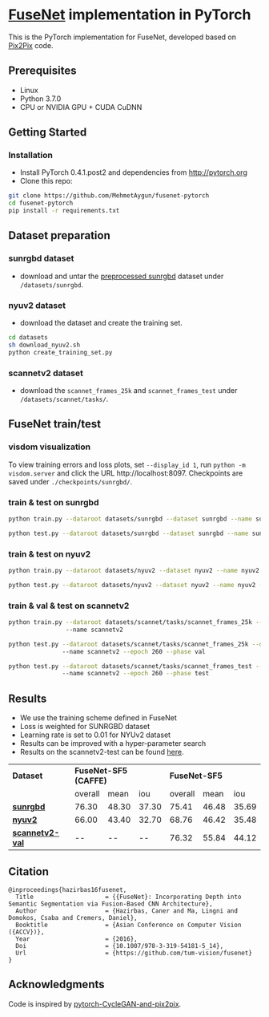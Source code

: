 <!-- <img src='imgs/horse2zebra.gif' align="right" width=384> -->
<!-- <br><br><br> -->

# [FuseNet](https://github.com/tum-vision/fusenet) implementation in PyTorch

This is the PyTorch implementation for FuseNet, developed based on [Pix2Pix](https://github.com/junyanz/pytorch-CycleGAN-and-pix2pix) code.

## Prerequisites
- Linux
- Python 3.7.0
- CPU or NVIDIA GPU + CUDA CuDNN

## Getting Started
### Installation
- Install PyTorch 0.4.1.post2 and dependencies from http://pytorch.org
- Clone this repo:
```bash
git clone https://github.com/MehmetAygun/fusenet-pytorch
cd fusenet-pytorch
pip install -r requirements.txt
```
## Dataset preparation
### sunrgbd dataset
- download and untar the [preprocessed sunrgbd](https://vision.in.tum.de/webarchive/hazirbas/fusenet-pytorch/sun/sunrgbd.tar.gz) dataset under ```/datasets/sunrgbd```.
### nyuv2 dataset
- download the dataset and create the training set.
```bash
cd datasets
sh download_nyuv2.sh
python create_training_set.py 
```
### scannetv2 dataset
- download the ```scannet_frames_25k``` and ```scannet_frames_test``` under ```/datasets/scannet/tasks/```.

## FuseNet train/test

### visdom visualization
To view training errors and loss plots, set `--display_id 1`, run `python -m visdom.server` and click the URL http://localhost:8097. Checkpoints are saved under `./checkpoints/sunrgbd/`.

### train & test on sunrgbd
```bash
python train.py --dataroot datasets/sunrgbd --dataset sunrgbd --name sunrgbd

python test.py --dataroot datasets/sunrgbd --dataset sunrgbd --name sunrgbd --epoch 400
```

### train & test on nyuv2
```bash
python train.py --dataroot datasets/nyuv2 --dataset nyuv2 --name nyuv2

python test.py --dataroot datasets/nyuv2 --dataset nyuv2 --name nyuv2 --epoch 400
```

### train & val & test on scannetv2
```bash
python train.py --dataroot datasets/scannet/tasks/scannet_frames_25k --dataset scannetv2
                --name scannetv2

python test.py --dataroot datasets/scannet/tasks/scannet_frames_25k --dataset scannetv2
               --name scannetv2 --epoch 260 --phase val

python test.py --dataroot datasets/scannet/tasks/scannet_frames_test --dataset scannetv2 
               --name scannetv2 --epoch 260 --phase test
```

## Results
* We use the training scheme defined in FuseNet
* Loss is weighted for SUNRGBD dataset
* Learning rate is set to 0.01 for NYUv2 dataset
* Results can be improved with a hyper-parameter search
* Results on the scannetv2-test can be found [here](http://kaldir.vc.in.tum.de/scannet_benchmark/result_details?id=67).

<table>
<tr>
<td colspan=1> <b>Dataset <td colspan=3> <b>FuseNet-SF5 (CAFFE) <td colspan=3> <b>FuseNet-SF5
<tr>
<td> <td> overall <td> mean <td> iou <td> overall <td> mean <td> iou
<tr>
<td> <a href="https://vision.in.tum.de/webarchive/hazirbas/fusenet-pytorch/sun/400_net_FuseNet.pth"> <b>sunrgbd </a> <td> 76.30 <td> 48.30 <td> 37.30 <td> 75.41 <td> 46.48 <td> 35.69
<tr>
<td> <a href="https://vision.in.tum.de/webarchive/hazirbas/fusenet-pytorch/nyu/400_net_FuseNet.pth"> <b>nyuv2 </a> <td> 66.00 <td> 43.40 <td> 32.70 <td>  68.76 <td> 46.42 <td> 35.48
<tr>
<td> <a href="https://vision.in.tum.de/webarchive/hazirbas/fusenet-pytorch/scannet/260_net_FuseNet.pth"> <b>scannetv2-val </a> <td> -- <td> -- <td> -- <td> 76.32 <td> 55.84 <td> 44.12
</table>

## Citation
```
@inproceedings{hazirbas16fusenet,
  Title                    = {{FuseNet}: Incorporating Depth into Semantic Segmentation via Fusion-Based CNN Architecture},
  Author                   = {Hazirbas, Caner and Ma, Lingni and Domokos, Csaba and Cremers, Daniel},
  Booktitle                = {Asian Conference on Computer Vision ({ACCV})},
  Year                     = {2016},
  Doi                      = {10.1007/978-3-319-54181-5_14},
  Url                      = {https://github.com/tum-vision/fusenet}
}
```
## Acknowledgments
Code is inspired by [pytorch-CycleGAN-and-pix2pix]((https://github.com/junyanz/pytorch-CycleGAN-and-pix2pix)).

